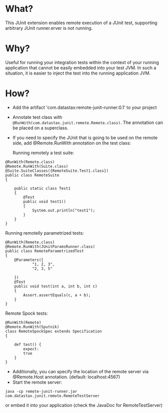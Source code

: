 What?
====

This JUnit extension enables remote execution of a JUnit test, supporting arbitrary JUnit runner.erver is not running.

Why?
====

Useful for running your integration tests within the context of your running application that cannot be easily embedded into your test JVM.
In such a situation, it is easier to inject the test into the running application JVM.

How?
====

- Add the artifact 'com.datastax:remote-junit-runner:0.1' to your project
- Annotate test class with `@RunWith(com.datastax.junit.remote.Remote.class)`. 
  The annotation can be placed on a superclass.
- If you need to specify the JUnit that is going to be used on the remote side, 
  add @Remote.RunWith annotation on the test class:
  
  Running remotely a test suite:
   
```
@RunWith(Remote.class)
@Remote.RunWith(Suite.class)
@Suite.SuiteClasses({RemoteSuite.Test1.class})
public class RemoteSuite
{

    public static class Test1
    {
        @Test
        public void test1()
        {
            System.out.println("test1");
        }
    }
}
```

  Running remotelly parametrized tests:
  
```
@RunWith(Remote.class)
@Remote.RunWith(JUnitParamsRunner.class)
public class RemoteParametrizedTest
{
    @Parameters({
            "1, 2, 3",
            "2, 3, 5"

    })
    @Test
    public void test(int a, int b, int c)
    {
        Assert.assertEquals(c, a + b);
    }
}
```

  Remote Spock tests:
  
```
@RunWith(Remote)
@Remote.RunWith(Sputnik)
class RemoteSpockSpec extends Specification
{

    def test() {
        expect:
        true
    }
}
```  

- Additionally, you can specify the location of the remote server via @Remote.Host annotation. (default: localhost:4567)
- Start the remote server:

```
java -cp remote-junit-runner.jar com.datastax.junit.remote.RemoteTestServer
```

or embed it into your application (check the JavaDoc for RemoteTestServer)